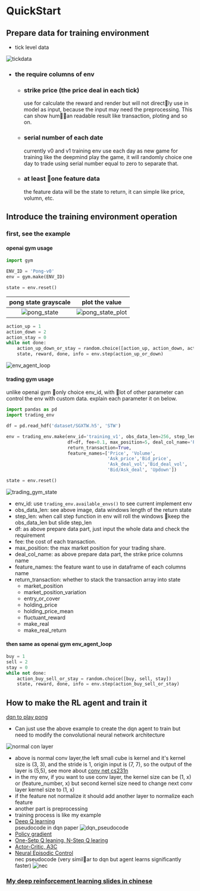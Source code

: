 # QuickStart

## Prepare data for training environment

- tick level data

![tickdata](fig/sgx_tickdata.png)

- ### the require columns of env 
  - ### strike price (the price deal in each tick)</br>
    use for calculate the reward and render but will not directly use in model as input, because the input may need the preprocessing. This can show human readable result like transaction, ploting and so on.
  - ### serial number of each date</br> 
    currently v0 and v1 training env use each day as new game for training like the deepmind play the game, it will randomly choice one day to trade using serial number equal to zero to separate that.
  - ### at least one feature data</br>
    the feature data will be the state to return, it can simple like price, volumn, etc.

## Introduce the training environment operation

### first, see the example
#### openai gym usage
``` python
import gym

ENV_ID = 'Pong-v0'
env = gym.make(ENV_ID)

state = env.reset()
```
pong state grayscale       |  plot the value
:-------------------------:|:-------------------------:
![pong_state](fig/pong.png)| ![pong_state_plot](fig/pong_data_plot.png)

``` python 
action_up = 1
action_down = 2
action_stay = 0
while not done:
    action_up_down_or_stay = random.choice([action_up, action_down, action_stay])
    state, reward, done, info = env.step(action_up_or_down)
```
![env_agent_loop](fig/env_agent_loop-01.png)

#### trading gym usage
unlike openai gym only choice env_id, with lot of other parameter can control the env with custom data. explain each parameter it on below.

``` python
import pandas as pd
import trading_env

df = pd.read_hdf('dataset/SGXTW.h5', 'STW')

env = trading_env.make(env_id='training_v1', obs_data_len=256, step_len=128,
                       df=df, fee=0.1, max_position=5, deal_col_name='Price',
                       return_transaction=True,
                       feature_names=['Price', 'Volume', 
                                      'Ask_price','Bid_price', 
                                      'Ask_deal_vol','Bid_deal_vol',
                                      'Bid/Ask_deal', 'Updown'])

state = env.reset()
```
![trading_gym_state](fig/state-01.png)
- env_id: use `trading_env.available_envs()` to see current implement env
- obs_data_len: see above image, data windows length of the return state
- step_len: when call step function in env will roll the windows keep the obs_data_len but slide step_len
- df: as above prepare data part, just input the whole data and check the requirement
- fee: the cost of each transaction.
- max_position: the max market position for your trading share.
- deal_col_name: as above prepare data part, the strike price columns name
- feature_names: the feature want to use in dataframe of each columns name
- return_transaction: whether to stack the transaction array into state
    - market_position
    - market_position_variation
    - entry_or_cover
    - holding_price
    - holding_price_mean
    - fluctuant_reward
    - make_real
    - make_real_return

#### then same as openai gym env_agent_loop
``` python
buy = 1
sell = 2
stay = 0
while not done:
    action_buy_sell_or_stay = random.choice([buy, sell, stay])
    state, reward, done, info = env.step(action_buy_sell_or_stay)
```

## How to make the RL agent and train it
[dqn to play pong](https://github.com/Yvictor/deep-rl/blob/master/dqn_with_log_summary_nn_saver.ipynb)
- Can just use the above example to create the dqn agent to train but need to modify the convolutional neural network architecture</br>

![normal con layer](fig/cnn_conv.gif)
- above is normal conv layer,the left small cube is kernel and it's kernel size is (3, 3), and the stride is 1, origin input is (7, 7), so the output of the layer is (5,5), see more about [conv net cs231n](http://cs231n.github.io/convolutional-networks/)
- in the my env, if you want to use conv layer, the kernel size can be (1, x) or (feature_number, x) but second kernel size need to change next conv layer kernel size to (1, x)
- if the feature not normalize it should add another layer to normalize each feature
- another part is preprocessing
- training process is like my example 
- [Deep Q learning](https://storage.googleapis.com/deepmind-media/dqn/DQNNaturePaper.pdf) </br>
pseudocode in dqn paper
![dqn_pseudocode](fig/DQN_pseudocode.png)
- [Policy gradient](http://karpathy.github.io/2016/05/31/rl/)
- [One-Setp Q leaning, N-Step Q learing](https://arxiv.org/pdf/1602.01783.pdf)
- [Actor-Critic, A3C](https://arxiv.org/pdf/1602.01783v2.pdf)
- [Neural Episodic Control](https://arxiv.org/pdf/1703.01988.pdf)</br>
nec pseudocode (very similar to dqn but agent learns significantly faster)
![nec](fig/NEC_pseudocode.png) 

### [My deep reinforcement learning slides in chinese](https://yvictor.github.io/slides/DQN.slides.html?transition=convex#/)